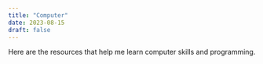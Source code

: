 ```yaml
---
title: "Computer"
date: 2023-08-15
draft: false
---
```


Here are the resources that help me learn computer skills and programming.
